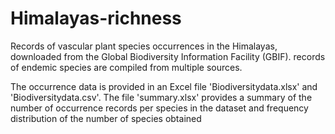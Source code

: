 # Himalayas-richness
Records of vascular plant species occurrences in the Himalayas, downloaded from the Global Biodiversity Information Facility (GBIF).
records of endemic species are compiled from multiple sources. 

The occurrence data is provided in an Excel file 'Biodiversitydata.xlsx' and 'Biodiversitydata.csv'.
The file 'summary.xlsx' provides a summary of the number of occurrence records per species in the dataset and frequency distribution of the number of species obtained
